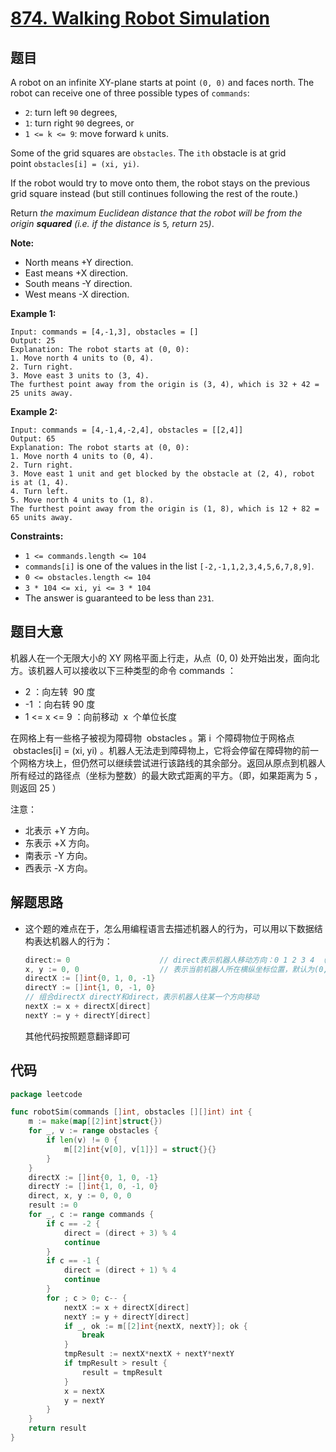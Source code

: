 # [874. Walking Robot Simulation](https://leetcode-cn.com/problems/walking-robot-simulation/)

## 题目

A robot on an infinite XY-plane starts at point `(0, 0)` and faces north. The robot can receive one of three possible types of `commands`:

- `2`: turn left `90` degrees,
- `1`: turn right `90` degrees, or
- `1 <= k <= 9`: move forward `k` units.

Some of the grid squares are `obstacles`. The `ith` obstacle is at grid point `obstacles[i] = (xi, yi)`.

If the robot would try to move onto them, the robot stays on the previous grid square instead (but still continues following the rest of the route.)

Return *the maximum Euclidean distance that the robot will be from the origin **squared** (i.e. if the distance is* `5`*, return* `25`_)_.

**Note:**

- North means +Y direction.
- East means +X direction.
- South means -Y direction.
- West means -X direction.

**Example 1:**

```
Input: commands = [4,-1,3], obstacles = []
Output: 25
Explanation: The robot starts at (0, 0):
1. Move north 4 units to (0, 4).
2. Turn right.
3. Move east 3 units to (3, 4).
The furthest point away from the origin is (3, 4), which is 32 + 42 = 25 units away.

```

**Example 2:**

```
Input: commands = [4,-1,4,-2,4], obstacles = [[2,4]]
Output: 65
Explanation: The robot starts at (0, 0):
1. Move north 4 units to (0, 4).
2. Turn right.
3. Move east 1 unit and get blocked by the obstacle at (2, 4), robot is at (1, 4).
4. Turn left.
5. Move north 4 units to (1, 8).
The furthest point away from the origin is (1, 8), which is 12 + 82 = 65 units away.

```

**Constraints:**

- `1 <= commands.length <= 104`
- `commands[i]` is one of the values in the list `[-2,-1,1,2,3,4,5,6,7,8,9]`.
- `0 <= obstacles.length <= 104`
- `3 * 104 <= xi, yi <= 3 * 104`
- The answer is guaranteed to be less than `231`.

## 题目大意

机器人在一个无限大小的 XY 网格平面上行走，从点  (0, 0) 处开始出发，面向北方。该机器人可以接收以下三种类型的命令 commands ：

- 2 ：向左转  90 度
- -1 ：向右转 90 度
- 1 <= x <= 9 ：向前移动  x  个单位长度

在网格上有一些格子被视为障碍物  obstacles 。第 i  个障碍物位于网格点  obstacles[i] = (xi, yi) 。机器人无法走到障碍物上，它将会停留在障碍物的前一个网格方块上，但仍然可以继续尝试进行该路线的其余部分。返回从原点到机器人所有经过的路径点（坐标为整数）的最大欧式距离的平方。（即，如果距离为 5 ，则返回 25 ）

注意：

- 北表示 +Y 方向。
- 东表示 +X 方向。
- 南表示 -Y 方向。
- 西表示 -X 方向。

## 解题思路

- 这个题的难点在于，怎么用编程语言去描述机器人的行为，可以用以下数据结构表达机器人的行为：

  ```go
  direct:= 0                    // direct表示机器人移动方向：0 1 2 3 4 （北东南西），默认朝北
  x, y := 0, 0                  // 表示当前机器人所在横纵坐标位置，默认为(0,0)
  directX := []int{0, 1, 0, -1}
  directY := []int{1, 0, -1, 0}
  // 组合directX directY和direct，表示机器人往某一个方向移动
  nextX := x + directX[direct]
  nextY := y + directY[direct]
  ```

  其他代码按照题意翻译即可

## 代码

```go
package leetcode

func robotSim(commands []int, obstacles [][]int) int {
	m := make(map[[2]int]struct{})
	for _, v := range obstacles {
		if len(v) != 0 {
			m[[2]int{v[0], v[1]}] = struct{}{}
		}
	}
	directX := []int{0, 1, 0, -1}
	directY := []int{1, 0, -1, 0}
	direct, x, y := 0, 0, 0
	result := 0
	for _, c := range commands {
		if c == -2 {
			direct = (direct + 3) % 4
			continue
		}
		if c == -1 {
			direct = (direct + 1) % 4
			continue
		}
		for ; c > 0; c-- {
			nextX := x + directX[direct]
			nextY := y + directY[direct]
			if _, ok := m[[2]int{nextX, nextY}]; ok {
				break
			}
			tmpResult := nextX*nextX + nextY*nextY
			if tmpResult > result {
				result = tmpResult
			}
			x = nextX
			y = nextY
		}
	}
	return result
}
```
